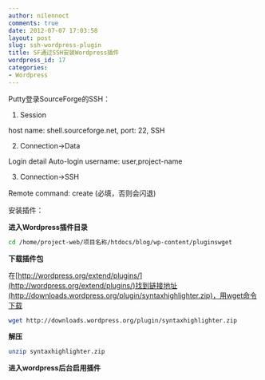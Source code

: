 ```yaml
---
author: nilennoct
comments: true
date: 2012-07-07 17:03:58
layout: post
slug: ssh-wordpress-plugin
title: SF通过SSH安装Wordpress插件
wordpress_id: 17
categories:
- Wordpress
---
```


Putty登录SourceForge的SSH：

1. Session

host name: shell.sourceforge.net, port: 22, SSH

2. Connection->Data

Login detail Auto-login username: user,project-name

3. Connection->SSH

Remote command: create (必填，否则会闪退)

安装插件：

**进入Wordpress插件目录**

``` bash
cd /home/project-web/项目名称/htdocs/blog/wp-content/pluginswget
```

**下载插件包**

在[http://wordpress.org/extend/plugins/](http://wordpress.org/extend/plugins/)找到链接地址(http://downloads.wordpress.org/plugin/syntaxhighlighter.zip)，用wget命令下载

``` bash
wget http://downloads.wordpress.org/plugin/syntaxhighlighter.zip
```

**解压**

``` bash
unzip syntaxhighlighter.zip
```

**进入wordpress后台启用插件**
